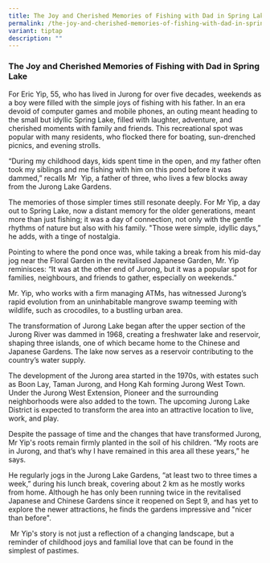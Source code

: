 ```yaml
---
title: The Joy and Cherished Memories of Fishing with Dad in Spring Lake
permalink: /the-joy-and-cherished-memories-of-fishing-with-dad-in-spring-lake/
variant: tiptap
description: ""
---
```

<h3><strong>The Joy and Cherished Memories of Fishing with Dad in Spring Lake</strong></h3>
<p></p>
<p>For Eric Yip, 55, who has lived in Jurong for over five decades, weekends
as a boy were filled with the simple joys of fishing with his father. In
an era devoid of computer games and mobile phones, an outing meant heading
to the small but idyllic Spring Lake, filled with laughter, adventure,
and cherished moments with family and friends.&nbsp;This recreational spot
was popular with many residents, who flocked there for boating, sun-drenched
picnics, and evening strolls.</p>
<p>“During my childhood days, kids spent time in the open, and my father
often took my siblings and me fishing with him on this pond before it was
dammed,” recalls Mr&nbsp; Yip, a father of three, who lives a few blocks
away from the Jurong Lake Gardens.&nbsp;</p>
<p>The memories of those simpler times still resonate deeply. For Mr Yip,
a day out to Spring Lake, now a distant memory for the older generations,
meant more than just fishing; it was a day of connection, not only with
the gentle rhythms of nature but also with his family.&nbsp;"Those were
simple, idyllic days,” he adds, with a tinge of nostalgia.</p>
<p>Pointing to where the pond once was, while taking a break from his mid-day
jog near the Floral Garden in the revitalised Japanese Garden, Mr. Yip
reminisces: “It was at the other end of Jurong, but it was a popular spot
for families, neighbours, and friends to gather, especially on weekends.”</p>
<p>Mr. Yip, who works with a firm managing ATMs, has witnessed Jurong’s rapid
evolution from an uninhabitable mangrove swamp teeming with wildlife, such
as crocodiles, to a bustling urban area.&nbsp;&nbsp;</p>
<p>The transformation of Jurong Lake began after the upper section of the
Jurong River was dammed in 1968, creating a freshwater lake and reservoir,
shaping three islands, one of which became home to the Chinese and Japanese
Gardens. The lake now serves as a reservoir contributing to the country’s
water supply.</p>
<p>The development of the Jurong area started in the 1970s, with estates
such as Boon Lay, Taman Jurong, and Hong Kah forming Jurong West Town.
Under the Jurong West Extension, Pioneer and the surrounding neighborhoods
were also added to the town. The upcoming Jurong Lake District is expected
to transform the area into an attractive location to live, work, and play.</p>
<p>Despite the passage of time and the changes that have transformed Jurong,
Mr Yip's roots remain firmly planted in the soil of his children. “My roots
are in Jurong, and that’s why I have remained in this area all these years,”
he says.</p>
<p>He regularly jogs in the Jurong Lake Gardens, “at least two to three times
a week,” during his lunch break, covering about 2 km as he mostly works
from home. Although he has only been running twice in the revitalised Japanese
and Chinese Gardens since it reopened on Sept&nbsp;9, and has yet to explore
the newer attractions, he finds the gardens impressive and "nicer than
before".</p>
<p>&nbsp;Mr Yip's story is not just a reflection of a changing landscape,
but a reminder of childhood joys and familial love that&nbsp;can be found
in the simplest of pastimes.</p>
<p></p>
<p></p>
